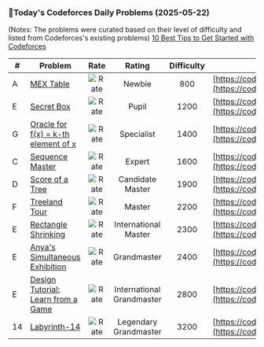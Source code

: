 ### 🌟Today's Codeforces Daily Problems (2025-05-22)
(Notes: The problems were curated based on their level of difficulty and listed from Codeforces's existing problems)
[10 Best Tips to Get Started with Codeforces](https://github.com/ika9810/Codeforces-Daily-Problems/blob/main/10%20Best%20Tips%20to%20Get%20Started%20with%20Codeforces.md)

| # | Problem | Rate| Rating | Difficulty | Contest |
|---| ----- | :--------: | :----------: | :----------: | ---------- |
|A|[MEX Table](https://codeforces.com/contest/2057/problem/A)|![Rate](https://img.shields.io/badge/Newbie-800-lightgrey)|Newbie|800|[https://codeforces.com/contest/2057](https://codeforces.com/contest/2057)|
|E|[Secret Box](https://codeforces.com/contest/1985/problem/E)|![Rate](https://img.shields.io/badge/Pupil-1200-brightgreen)|Pupil|1200|[https://codeforces.com/contest/1985](https://codeforces.com/contest/1985)|
|G|[Oracle for f(x) = k-th element of x](https://codeforces.com/contest/1001/problem/G)|![Rate](https://img.shields.io/badge/Specialist-1400-9cf)|Specialist|1400|[https://codeforces.com/contest/1001](https://codeforces.com/contest/1001)|
|C|[Sequence Master](https://codeforces.com/contest/1806/problem/C)|![Rate](https://img.shields.io/badge/Expert-1600-blue)|Expert|1600|[https://codeforces.com/contest/1806](https://codeforces.com/contest/1806)|
|D|[Score of a Tree](https://codeforces.com/contest/1777/problem/D)|![Rate](https://img.shields.io/badge/Candidate%20Master-1900-blueviolet)|Candidate Master|1900|[https://codeforces.com/contest/1777](https://codeforces.com/contest/1777)|
|F|[Treeland Tour](https://codeforces.com/contest/490/problem/F)|![Rate](https://img.shields.io/badge/Master-2200-orange)|Master|2200|[https://codeforces.com/contest/490](https://codeforces.com/contest/490)|
|E|[Rectangle Shrinking](https://codeforces.com/contest/1781/problem/E)|![Rate](https://img.shields.io/badge/International%20Master-2300-orange)|International Master|2300|[https://codeforces.com/contest/1781](https://codeforces.com/contest/1781)|
|E|[Anya's Simultaneous Exhibition](https://codeforces.com/contest/1779/problem/E)|![Rate](https://img.shields.io/badge/Grandmaster-2400-red)|Grandmaster|2400|[https://codeforces.com/contest/1779](https://codeforces.com/contest/1779)|
|E|[Design Tutorial: Learn from a Game](https://codeforces.com/contest/472/problem/E)|![Rate](https://img.shields.io/badge/International%20Grandmaster-2800-red)|International Grandmaster|2800|[https://codeforces.com/contest/472](https://codeforces.com/contest/472)|
|14|[Labyrinth-14](https://codeforces.com/contest/921/problem/14)|![Rate](https://img.shields.io/badge/Legendary%20Grandmaster-3200-red)|Legendary Grandmaster|3200|[https://codeforces.com/contest/921](https://codeforces.com/contest/921)|
